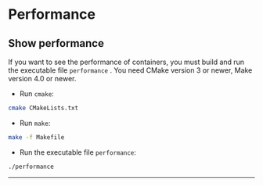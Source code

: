 # Performance

## Show performance
If you want to see the performance of containers, you must build and run the executable file `performance` .
You need CMake version 3 or newer, Make version 4.0 or newer.

* Run `cmake`:
```bash
cmake CMakeLists.txt
```
* Run `make`:
```bash
make -f Makefile
```
* Run the executable file `performance`:
```bash 
./performance
```

<hr>
